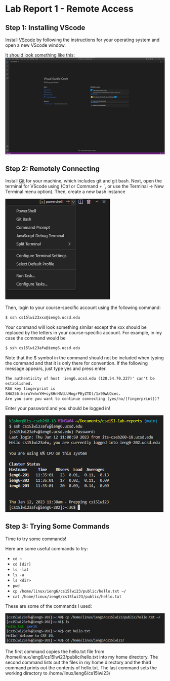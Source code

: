 # Lab Report 1 - Remote Access

## Step 1: Installing VScode
Install [VScode](https://code.visualstudio.com/) by following the instructions for your operating system and open a new VScode window. 

It should look something like this:
![VScode](../images/vscode.png) 

## Step 2: Remotely Connecting
Install [Git](https://git-scm.com/) for your machine, which includes git and git bash. Next, open the terminal for VScode using (Ctrl or Command + `, or use the Terminal → New Terminal menu option). 
Then, create a new bash instance  

![VScode](../images/bash.png) 

Then, login to your course-specific account using the following command:
```bash
$ ssh cs15lwi23xxx@ieng6.ucsd.edu
```
Your command will look something similar except the xxx should be replaced by the letters in your course-specific account. For example, in my case the command would be 
```bash 
$ ssh cs15lwi23afw@ieng6.ucsd.edu
```
Note that the $ symbol in the command should not be included when typing the command and that it is only there for convention. 
If the following message appears, just type yes and press enter. 
```
The authenticity of host 'ieng6.ucsd.edu (128.54.70.227)' can't be established.
RSA key fingerprint is SHA256:ksruYwhnYH+sySHnHAtLUHngrPEyZTDl/1x99wUQcec.
Are you sure you want to continue connecting (yes/no/[fingerprint])? 
```
Enter your password and you should be logged in!

![Login](../images/login.png) 

## Step 3: Trying Some Commands
Time to try some commands!

Here are some useful commands to try:
* `cd ~`
* `cd [dir]`
* `ls -lat`
* `ls -a`
* `ls <dir>`
* `pwd`
* `cp /home/linux/ieng6/cs15lwi23/public/hello.txt ~/`
* `cat /home/linux/ieng6/cs15lwi23/public/hello.txt`

These are some of the commands I used: 

![Demo](../images/demo.png) 

The first command copies the hello.txt file from /home/linux/ieng6/cs15lwi23/public/hello.txt into my home directory. The second command lists out the files in my home directory and the third command prints out the contents of hello.txt. The last command sets the working directory to /home/linux/ieng6/cs15lwi23/
